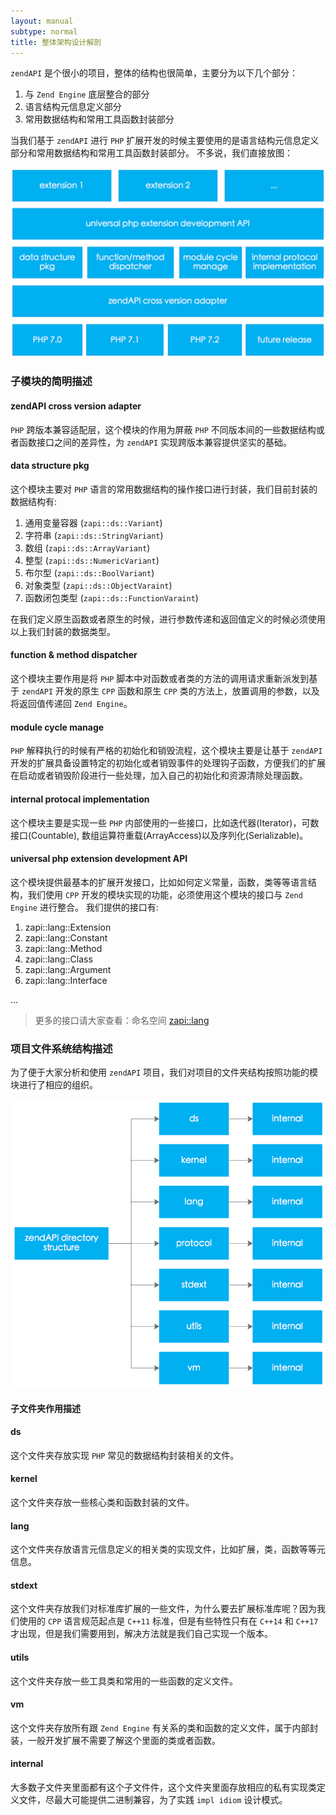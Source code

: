 ```yaml
---
layout: manual
subtype: normal
title: 整体架构设计解剖
---
```

`zendAPI` 是个很小的项目，整体的结构也很简单，主要分为以下几个部分：
1. 与 `Zend Engine` 底层整合的部分
2. 语言结构元信息定义部分
3. 常用数据结构和常用工具函数封装部分

当我们基于 `zendAPI` 进行 `PHP` 扩展开发的时候主要使用的是语言结构元信息定义部分和常用数据结构和常用工具函数封装部分。
不多说，我们直接放图：

![zendAPI 整体结构图](images/zendAPIarchitecture.png)

### 子模块的简明描述

#### zendAPI cross version adapter
`PHP` 跨版本兼容适配层，这个模块的作用为屏蔽 `PHP` 不同版本间的一些数据结构或者函数接口之间的差异性，为 `zendAPI` 实现跨版本兼容提供坚实的基础。

#### data structure pkg
这个模块主要对 `PHP` 语言的常用数据结构的操作接口进行封装，我们目前封装的数据结构有:
1. 通用变量容器 (`zapi::ds::Variant`)
2. 字符串 (`zapi::ds::StringVariant`)
3. 数组 (`zapi::ds::ArrayVariant`)
4. 整型 (`zapi::ds::NumericVariant`)
5. 布尔型 (`zapi::ds::BoolVariant`)
6. 对象类型 (`zapi::ds::ObjectVaraint`)
7. 函数闭包类型 (`zapi::ds::FunctionVaraint`)

在我们定义原生函数或者原生的时候，进行参数传递和返回值定义的时候必须使用以上我们封装的数据类型。

#### function & method dispatcher
这个模块主要作用是将 `PHP` 脚本中对函数或者类的方法的调用请求重新派发到基于 `zendAPI` 开发的原生 `CPP` 函数和原生 `CPP` 类的方法上，放置调用的参数，以及将返回值传递回 `Zend Engine`。

#### module cycle manage
`PHP` 解释执行的时候有严格的初始化和销毁流程，这个模块主要是让基于 `zendAPI` 开发的扩展具备设置特定的初始化或者销毁事件的处理钩子函数，方便我们的扩展在启动或者销毁阶段进行一些处理，加入自己的初始化和资源清除处理函数。

#### internal protocal implementation
这个模块主要是实现一些 `PHP` 内部使用的一些接口，比如迭代器(Iterator)，可数接口(Countable), 数组运算符重载(ArrayAccess)以及序列化(Serializable)。

#### universal php extension development API
这个模块提供最基本的扩展开发接口，比如如何定义常量，函数，类等等语言结构，我们使用 `CPP` 开发的模块实现的功能，必须使用这个模块的接口与 `Zend Engine` 进行整合。
我们提供的接口有:
1. zapi::lang::Extension
2. zapi::lang::Constant
3. zapi::lang::Method
4. zapi::lang::Class
5. zapi::lang::Argument
6. zapi::lang::Interface

...

> 更多的接口请大家查看：命名空间 [zapi::lang](/api/namespacezapi_1_1lang.html)

### 项目文件系统结构描述
为了便于大家分析和使用 `zendAPI` 项目，我们对项目的文件夹结构按照功能的模块进行了相应的组织。

![zendAPI 文件夹结构图](images/zendAPIdirectory.png)

#### 子文件夹作用描述

#### ds

这个文件夹存放实现 `PHP` 常见的数据结构封装相关的文件。

#### kernel

这个文件夹存放一些核心类和函数封装的文件。

#### lang

这个文件夹存放语言元信息定义的相关类的实现文件，比如扩展，类，函数等等元信息。

#### stdext

这个文件夹存放我们对标准库扩展的一些文件，为什么要去扩展标准库呢？因为我们使用的 `CPP` 语言规范起点是 `C++11` 标准，但是有些特性只有在 `C++14` 和 `C++17` 才出现，但是我们需要用到，解决方法就是我们自己实现一个版本。

#### utils

这个文件夹存放一些工具类和常用的一些函数的定义文件。

#### vm

这个文件夹存放所有跟 `Zend Engine` 有关系的类和函数的定义文件，属于内部封装，一般开发扩展不需要了解这个里面的类或者函数。

#### internal

大多数子文件夹里面都有这个子文件件，这个文件夹里面存放相应的私有实现类定义文件，尽最大可能提供二进制兼容，为了实践 `impl idiom` 设计模式。
